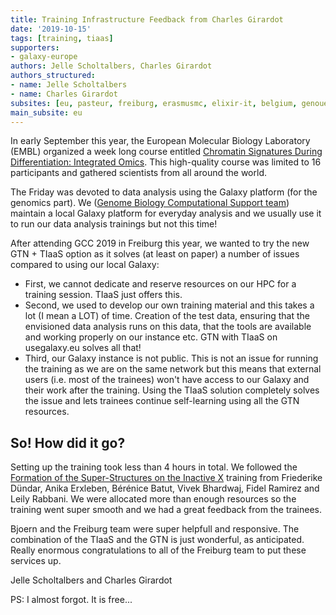 ```yaml
---
title: Training Infrastructure Feedback from Charles Girardot
date: '2019-10-15'
tags: [training, tiaas]
supporters:
- galaxy-europe
authors: Jelle Scholtalbers, Charles Girardot
authors_structured:
- name: Jelle Scholtalbers
- name: Charles Girardot
subsites: [eu, pasteur, freiburg, erasmusmc, elixir-it, belgium, genouest]
main_subsite: eu
---
```



In early September this year, the European Molecular Biology Laboratory (EMBL) organized a week long course entitled
[Chromatin Signatures During Differentiation: Integrated Omics](https://www.embl.de/training/events/2019/EPI19-01/index.html). 
This high-quality course was limited to 16 participants and gathered scientists from all around the world.

The Friday was devoted to data analysis using the Galaxy platform (for the genomics part). We 
([Genome Biology Computational Support team](http://gbcs.embl.de)) maintain a local Galaxy platform for 
everyday analysis and we usually use it to run our data analysis trainings but not this time! 

After attending GCC 2019 in Freiburg this year, we wanted to try the new GTN + TIaaS option as it solves (at
least on paper) a number of issues compared to using our local Galaxy:

* First, we cannot dedicate and reserve resources on our HPC for a training session. TIaaS just offers this. 
* Second, we used to develop our own training material and this takes a lot (I mean a LOT) of time. 
Creation of the test data, ensuring that the envisioned data analysis runs on this data, that the tools 
are available and working properly on our instance etc. GTN with TIaaS on usegalaxy.eu solves all that!
* Third, our Galaxy instance is not public. This is not an issue for running the training as we 
are on the same network but this means that external users (i.e. most of the trainees) won't have access to 
our Galaxy and their work after the training. Using the TIaaS solution completely solves the issue and lets trainees 
continue self-learning using all the GTN resources. 

## So! How did it go?

Setting up the training took less than 4 hours in total. We followed the 
[Formation of the Super-Structures on the Inactive X](https://training.galaxyproject.org/training-material/topics/epigenetics/tutorials/formation_of_super-structures_on_xi/tutorial.html)
training from Friederike Dündar, Anika Erxleben, Bérénice Batut, Vivek Bhardwaj, Fidel Ramirez and Leily Rabbani. 
We were allocated more than enough resources so the training went super smooth and we had a great feedback from the trainees. 

Bjoern and the Freiburg team were super helpfull and responsive. The combination of the TIaaS and the GTN is just
wonderful, as anticipated. Really enormous congratulations to all of the Freiburg team to put these services up. 

Jelle Scholtalbers and Charles Girardot

PS: I almost forgot. It is free...



